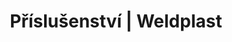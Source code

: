 ---
Link: "file:/Users/vinayakpatel/Downloads/www.weldplast.cz/sk/produkty/prislusenstvo/prislusenstvi-trysky/prislusenstvi-trysky-adaptery-na-trysky"
product_name: "null"
product_id: "null"
title: "Příslušenství | Weldplast"
product_desc: ""
product_specs: ""
product_downloads: ""
href: ""
accessories: ""
similar_products: ""
---